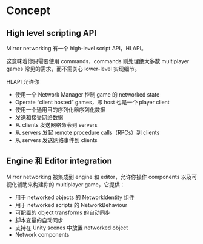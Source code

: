 # Concept

## High level scripting API

Mirror networking 有一个 high-level script API，HLAPI。

这意味着你只需要使用 commands，commands 则处理绝大多数 multiplayer games 常见的需求，而不需关心 lower-level 实现细节。

HLAPI 允许你

- 使用一个 Network Manager 控制 game 的 networked state
- Operate “client hosted” games，即 host 也是一个 player client
- 使用一个通用目的序列化器序列化数据
- 发送和接受网络数据
- 从 clients 发送网络命令到 servers
- 从 servers 发起 remote procedure calls（RPCs）到 clients
- 从 servers 发送网络事件到 clients

## Engine 和 Editor integration

Mirror networking 被集成到 engine 和 editor，允许你操作 components 以及可视化辅助来构建你的 multiplayer game，它提供：

- 用于 networked objects 的 NetworkIdentity 组件
- 用于 networked scripts 的 NetworkBehaviour
- 可配置的 object transforms 的自动同步
- 脚本变量的自动同步
- 支持在 Unity scenes 中放置 networked object
- Network components
